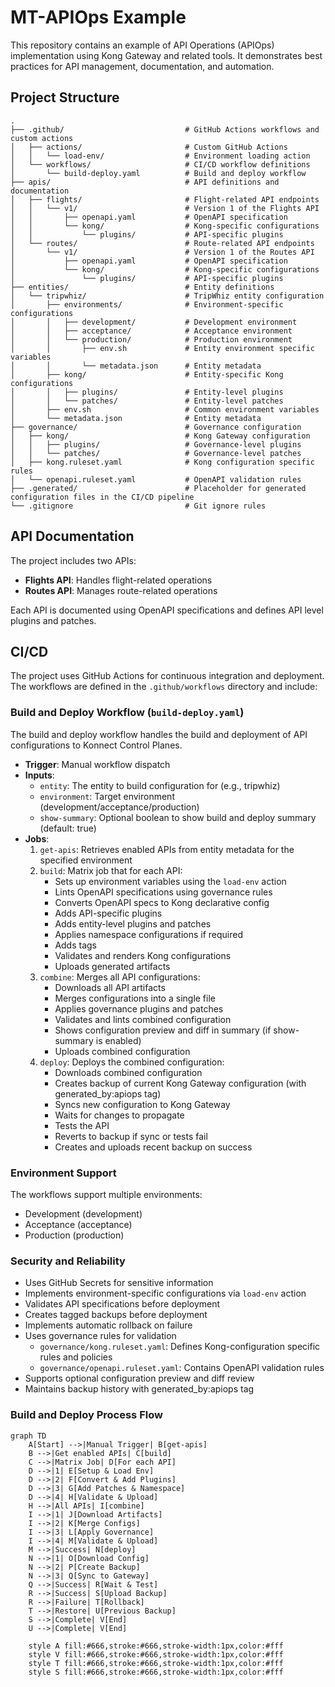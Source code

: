 # MT-APIOps Example

This repository contains an example of API Operations (APIOps) implementation using Kong Gateway and related tools. It demonstrates best practices for API management, documentation, and automation.

## Project Structure

```
.
├── .github/                           # GitHub Actions workflows and custom actions
│   ├── actions/                       # Custom GitHub Actions
│   │   └── load-env/                  # Environment loading action
│   └── workflows/                     # CI/CD workflow definitions
│       └── build-deploy.yaml          # Build and deploy workflow
├── apis/                              # API definitions and documentation
│   ├── flights/                       # Flight-related API endpoints
│   │   └── v1/                        # Version 1 of the Flights API
│   │       ├── openapi.yaml           # OpenAPI specification
│   │       └── kong/                  # Kong-specific configurations
│   │           └── plugins/           # API-specific plugins
│   └── routes/                        # Route-related API endpoints
│       └── v1/                        # Version 1 of the Routes API
│           ├── openapi.yaml           # OpenAPI specification
│           └── kong/                  # Kong-specific configurations
│               └── plugins/           # API-specific plugins
├── entities/                          # Entity definitions
│   └── tripwhiz/                      # TripWhiz entity configuration
│       ├── environments/              # Environment-specific configurations
│       │   ├── development/           # Development environment
│       │   ├── acceptance/            # Acceptance environment
│       │   └── production/            # Production environment
│       │       ├── env.sh             # Entity environment specific variables
│       │       └── metadata.json      # Entity metadata
│       ├── kong/                      # Entity-specific Kong configurations
│       │   ├── plugins/               # Entity-level plugins
│       │   └── patches/               # Entity-level patches
│       ├── env.sh                     # Common environment variables
│       └── metadata.json              # Entity metadata
├── governance/                        # Governance configuration
│   ├── kong/                          # Kong Gateway configuration
│   │   ├── plugins/                   # Governance-level plugins
│   │   └── patches/                   # Governance-level patches
│   ├── kong.ruleset.yaml              # Kong configuration specific rules
│   └── openapi.ruleset.yaml           # OpenAPI validation rules
├── .generated/                        # Placeholder for generated configuration files in the CI/CD pipeline
└── .gitignore                         # Git ignore rules
```

## API Documentation

The project includes two APIs:

- **Flights API**: Handles flight-related operations
- **Routes API**: Manages route-related operations

Each API is documented using OpenAPI specifications and defines API level plugins and patches.

## CI/CD

The project uses GitHub Actions for continuous integration and deployment. The workflows are defined in the `.github/workflows` directory and include:

### Build and Deploy Workflow (`build-deploy.yaml`)
The build and deploy workflow handles the build and deployment of API configurations to Konnect Control Planes.

- **Trigger**: Manual workflow dispatch
- **Inputs**:
  - `entity`: The entity to build configuration for (e.g., tripwhiz)
  - `environment`: Target environment (development/acceptance/production)
  - `show-summary`: Optional boolean to show build and deploy summary (default: true)
- **Jobs**:
  1. `get-apis`: Retrieves enabled APIs from entity metadata for the specified environment
  2. `build`: Matrix job that for each API:
     - Sets up environment variables using the `load-env` action
     - Lints OpenAPI specifications using governance rules
     - Converts OpenAPI specs to Kong declarative config
     - Adds API-specific plugins
     - Adds entity-level plugins and patches
     - Applies namespace configurations if required
     - Adds tags
     - Validates and renders Kong configurations
     - Uploads generated artifacts
  3. `combine`: Merges all API configurations:
     - Downloads all API artifacts
     - Merges configurations into a single file
     - Applies governance plugins and patches
     - Validates and lints combined configuration
     - Shows configuration preview and diff in summary (if show-summary is enabled)
     - Uploads combined configuration
  4. `deploy`: Deploys the combined configuration:
     - Downloads combined configuration
     - Creates backup of current Kong Gateway configuration (with generated_by:apiops tag)
     - Syncs new configuration to Kong Gateway
     - Waits for changes to propagate
     - Tests the API
     - Reverts to backup if sync or tests fail
     - Creates and uploads recent backup on success

### Environment Support
The workflows support multiple environments:
- Development (development)
- Acceptance (acceptance)
- Production (production)

### Security and Reliability
- Uses GitHub Secrets for sensitive information
- Implements environment-specific configurations via `load-env` action
- Validates API specifications before deployment
- Creates tagged backups before deployment
- Implements automatic rollback on failure
- Uses governance rules for validation
  - `governance/kong.ruleset.yaml`: Defines Kong-configuration specific rules and policies
  - `governance/openapi.ruleset.yaml`: Contains OpenAPI validation rules
- Supports optional configuration preview and diff review
- Maintains backup history with generated_by:apiops tag

### Build and Deploy Process Flow
```mermaid
graph TD
    A[Start] -->|Manual Trigger| B[get-apis]
    B -->|Get enabled APIs| C[build]
    C -->|Matrix Job| D[For each API]
    D -->|1| E[Setup & Load Env]
    D -->|2| F[Convert & Add Plugins]
    D -->|3| G[Add Patches & Namespace]
    D -->|4| H[Validate & Upload]
    H -->|All APIs| I[combine]
    I -->|1| J[Download Artifacts]
    I -->|2| K[Merge Configs]
    I -->|3| L[Apply Governance]
    I -->|4| M[Validate & Upload]
    M -->|Success| N[deploy]
    N -->|1| O[Download Config]
    N -->|2| P[Create Backup]
    N -->|3| Q[Sync to Gateway]
    Q -->|Success| R[Wait & Test]
    R -->|Success| S[Upload Backup]
    R -->|Failure| T[Rollback]
    T -->|Restore| U[Previous Backup]
    S -->|Complete| V[End]
    U -->|Complete| V[End]

    style A fill:#666,stroke:#666,stroke-width:1px,color:#fff
    style V fill:#666,stroke:#666,stroke-width:1px,color:#fff
    style T fill:#666,stroke:#666,stroke-width:1px,color:#fff
    style S fill:#666,stroke:#666,stroke-width:1px,color:#fff
```